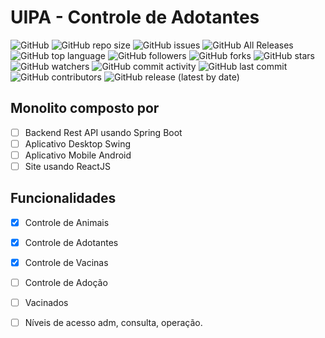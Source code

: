 # UIPA - Controle de Adotantes

![GitHub](https://img.shields.io/github/license/mckatoo/uipa) 
![GitHub repo size](https://img.shields.io/github/repo-size/mckatoo/uipa) 
![GitHub issues](https://img.shields.io/github/issues-raw/mckatoo/uipa) 
![GitHub All Releases](https://img.shields.io/github/downloads/mckatoo/uipa/total) 
![GitHub top language](https://img.shields.io/github/languages/top/mckatoo/uipa) 
![GitHub followers](https://img.shields.io/github/followers/mckatoo) 
![GitHub forks](https://img.shields.io/github/forks/mckatoo/uipa) 
![GitHub stars](https://img.shields.io/github/stars/mckatoo/uipa) 
![GitHub watchers](https://img.shields.io/github/watchers/mckatoo/uipa) 
![GitHub commit activity](https://img.shields.io/github/commit-activity/m/mckatoo/uipa)
![GitHub last commit](https://img.shields.io/github/last-commit/mckatoo/uipa)
![GitHub contributors](https://img.shields.io/github/contributors/mckatoo/uipa)
![GitHub release (latest by date)](https://img.shields.io/github/v/release/mckatoo/uipa)

## Monolito composto por
- [ ] Backend Rest API usando Spring Boot
- [ ] Aplicativo Desktop Swing
- [ ] Aplicativo Mobile Android
- [ ] Site usando ReactJS

## Funcionalidades
- [X] Controle de Animais
- [X] Controle de Adotantes
- [X] Controle de Vacinas
- [ ] Controle de Adoção
- [ ] Vacinados
- [ ] Níveis de acesso adm, consulta, operação.

